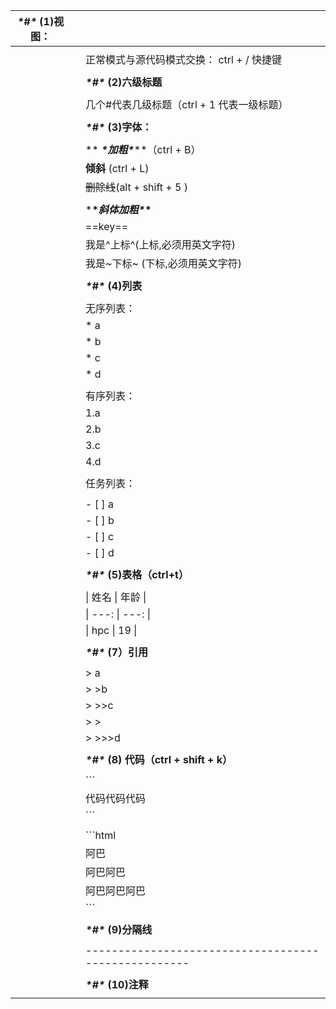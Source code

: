 | ***\*#\** (1)视图：** |      |                                                      |
| --------------------- | ---- | :--------------------------------------------------- |
|                       |      |                                                      |
|                       |      | 正常模式与源代码模式交换： ctrl + / 快捷键           |
|                       |      |                                                      |
|                       |      | ***\*#\** (2)六级标题**                              |
|                       |      |                                                      |
|                       |      | 几个#代表几级标题（ctrl + 1 代表一级标题）           |
|                       |      |                                                      |
|                       |      | ***\*#\** (3)字体：**                                |
|                       |      |                                                      |
|                       |      | ** ***\*加粗\******（ctrl + B）                      |
|                       |      | **倾斜** (ctrl + L)                                  |
|                       |      | ~~删除线~~(alt  + shift + 5 )                        |
|                       |      |                                                      |
|                       |      | ***\**斜体加粗\**\***                                |
|                       |      | ==key==                                              |
|                       |      | 我是^上标^(上标,必须用英文字符)                      |
|                       |      | 我是~下标~ (下标,必须用英文字符)                     |
|                       |      |                                                      |
|                       |      | ***\*#\** (4)列表**                                  |
|                       |      |                                                      |
|                       |      | 无序列表：                                           |
|                       |      | * a                                                  |
|                       |      | * b                                                  |
|                       |      | * c                                                  |
|                       |      | * d                                                  |
|                       |      |                                                      |
|                       |      | 有序列表：                                           |
|                       |      | 1.a                                                  |
|                       |      | 2.b                                                  |
|                       |      | 3.c                                                  |
|                       |      | 4.d                                                  |
|                       |      |                                                      |
|                       |      | 任务列表：                                           |
|                       |      |                                                      |
|                       |      | - [ ] a                                              |
|                       |      | - [ ] b                                              |
|                       |      | - [ ] c                                              |
|                       |      | - [ ] d                                              |
|                       |      |                                                      |
|                       |      | ***\*#\** (5)表格（ctrl+t）**                        |
|                       |      |                                                      |
|                       |      | \| 姓名 \| 年龄 \|                                   |
|                       |      | \| ---: \| ---: \|                                   |
|                       |      | \|  hpc \|   19 \|                                   |
|                       |      |                                                      |
|                       |      | ***\*#\** (7）引用**                                 |
|                       |      |                                                      |
|                       |      | > a                                                  |
|                       |      | > >b                                                 |
|                       |      | > >>c                                                |
|                       |      | > >                                                  |
|                       |      | > >>>d                                               |
|                       |      |                                                      |
|                       |      | ***\*#\** (8) 代码（ctrl + shift + k）**             |
|                       |      |                                                      |
|                       |      | ```                                                  |
|                       |      | 代码代码代码                                         |
|                       |      | ```                                                  |
|                       |      |                                                      |
|                       |      | ```html                                              |
|                       |      | 阿巴                                                 |
|                       |      | 阿巴阿巴                                             |
|                       |      | 阿巴阿巴阿巴                                         |
|                       |      | ```                                                  |
|                       |      |                                                      |
|                       |      | ***\*#\** (9)分隔线**                                |
|                       |      |                                                      |
|                       |      | ---------------------------------------------------- |
|                       |      |                                                      |
|                       |      | ***\*#\** (10)注释**                                 |
|                       |      | <!--abcd-->                                          |